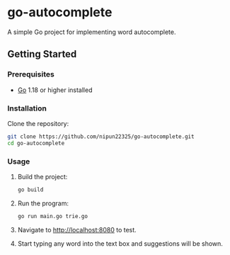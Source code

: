 # go-autocomplete

A simple Go project for implementing word autocomplete.

## Getting Started

### Prerequisites

- [Go](https://golang.org/dl/) 1.18 or higher installed

### Installation

Clone the repository:

```sh
git clone https://github.com/nipun22325/go-autocomplete.git
cd go-autocomplete
```

### Usage

1. Build the project:

   ```sh
   go build
   ```

2. Run the program:

   ```sh
   go run main.go trie.go
   ```

3. Navigate to [http://localhost:8080](http://localhost:8080) to test.
4. Start typing any word into the text box and suggestions will be shown.

